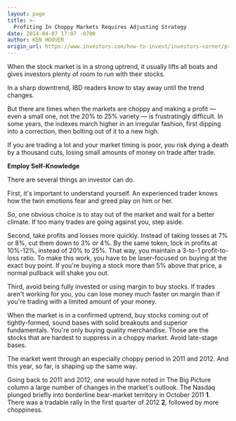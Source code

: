 ```yaml
---
layout: page
title: >-
  Profiting In Choppy Markets Requires Adjusting Strategy
date: 2014-04-07 17:07 -0700
author: KEN HOOVER
origin_url: https://www.investors.com/how-to-invest/investors-corner/profiting-in-choppy-markets-requires-adjusting-strategy
---
```





When the stock market is in a strong uptrend, it usually lifts all boats and gives investors plenty of room to run with their stocks.

  

In a sharp downtrend, IBD readers know to stay away until the trend changes.

  

But there are times when the markets are choppy and making a profit — even a small one, not the 20% to 25% variety — is frustratingly difficult. In some years, the indexes march higher in an irregular fashion, first dipping into a correction, then bolting out of it to a new high.

  

If you are trading a lot and your market timing is poor, you risk dying a death by a thousand cuts, losing small amounts of money on trade after trade.

  

**Employ Self-Knowledge**

  

There are several things an investor can do.

  

First, it's important to understand yourself. An experienced trader knows how the twin emotions fear and greed play on him or her.

  

So, one obvious choice is to stay out of the market and wait for a better climate. If too many trades are going against you, step aside.

  

Second, take profits and losses more quickly. Instead of taking losses at 7% or 8%, cut them down to 3% or 4%. By the same token, lock in profits at 10%-12%, instead of 20% to 25%. That way, you maintain a 3-to-1 profit-to-loss ratio. To make this work, you have to be laser-focused on buying at the exact buy point. If you're buying a stock more than 5% above that price, a normal pullback will shake you out.

  

Third, avoid being fully invested or using margin to buy stocks. If trades aren't working for you, you can lose money much faster on margin than if you're trading with a limited amount of your money.

  

When the market is in a confirmed uptrend, buy stocks coming out of tightly-formed, sound bases with solid breakouts and superior fundamentals. You're only buying quality merchandise. Those are the stocks that are hardest to suppress in a choppy market. Avoid late-stage bases.

  

The market went through an especially choppy period in 2011 and 2012. And this year, so far, is shaping up the same way.

  

Going back to 2011 and 2012, one would have noted in The Big Picture column a large number of changes in the market's outlook. The Nasdaq plunged briefly into borderline bear-market territory in October 2011 **1**. There was a tradable rally in the first quarter of 2012 **2**, followed by more choppiness.




